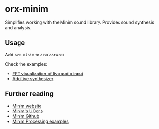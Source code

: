 # orx-minim

Simplifies working with the Minim sound library.
Provides sound synthesis and analysis.

## Usage

Add `orx-minim` to `orxFeatures`

Check the examples:

* [FFT visualization of live audio input](src/demo/kotlin/DemoFFT01.kt)
* [Additive synthesizer](src/demo/kotlin/DemoAdditive01.kt)

## Further reading

 * [Minim website](https://code.compartmental.net/tools/minim/)
 * [Minim's UGens](https://code.compartmental.net/minim/index_ugens.html)
 * [Minim Github](https://github.com/ddf/Minim)
 * [Minim Processing examples](https://github.com/ddf/Minim/tree/master/examples)